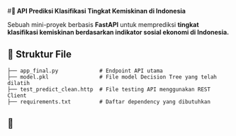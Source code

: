 #**🚀 API Prediksi Klasifikasi Tingkat Kemiskinan di Indonesia**

Sebuah mini-proyek berbasis **FastAPI** untuk memprediksi **tingkat klasifikasi kemiskinan berdasarkan indikator sosial ekonomi di Indonesia.**

## 📁 Struktur File

```
├── app_final.py             # Endpoint API utama
├── model.pkl                # File model Decision Tree yang telah dilatih
├── test_predict_clean.http  # File testing API menggunakan REST Client
├── requirements.txt         # Daftar dependency yang dibutuhkan
```

## 🚀 
